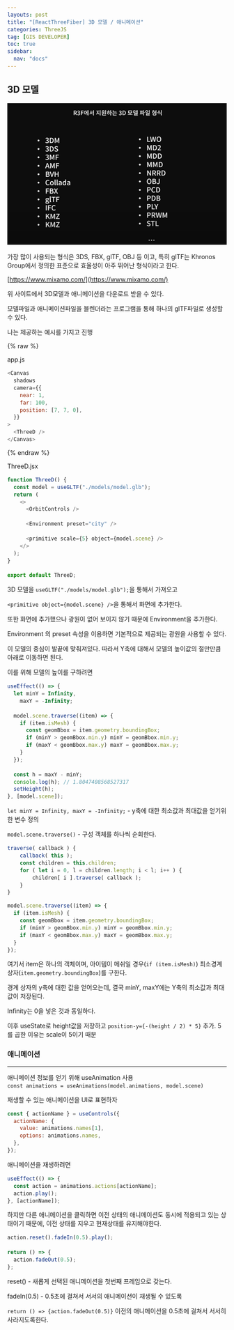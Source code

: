 ```yaml
---
layouts: post
title: "[ReactThreeFiber] 3D 모델 / 애니메이션"
categories: ThreeJS
tag: [GIS DEVELOPER]
toc: true
sidebar:
  nav: "docs"
---
```


## 3D 모델

![3D](/DK_Images/3d_1.jpg)

가장 많이 사용되는 형식은 3DS, FBX, glTF, OBJ 등 이고, 특히 glTF는 Khronos Group에서 정의한 표준으로 효율성이 아주 뛰어난 형식이라고 한다.

[https://www.mixamo.com/](https://www.mixamo.com/)

위 사이트에서 3D모델과 애니메이션을 다운로드 받을 수 있다.

모델파일과 애니메이션파일을 블렌더라는 프로그램을 통해 하나의 glTF파일로 생성할 수 있다.

나는 제공하는 예시를 가지고 진행

{% raw %}

app.js

```js
<Canvas
  shadows
  camera={{
    near: 1,
    far: 100,
    position: [7, 7, 0],
  }}
>
  <ThreeD />
</Canvas>
```

{% endraw %}

ThreeD.jsx

```js
function ThreeD() {
  const model = useGLTF("./models/model.glb");
  return (
    <>
      <OrbitControls />

      <Environment preset="city" />

      <primitive scale={5} object={model.scene} />
    </>
  );
}

export default ThreeD;
```

3D 모델을 `useGLTF("./models/model.glb");`을 통해서 가져오고

`<primitive object={model.scene} />`을 통해서 화면에 추가한다.

또한 화면에 추가했으나 광원이 없어 보이지 않기 때문에 Environment을 추가한다.

Environment 의 preset 속성을 이용하면 기본적으로 제공되는 광원을 사용할 수 있다.

이 모델의 중심이 발끝에 맞춰져있다. 따라서 Y축에 대해서 모델의 높이값의 절만만큼 아래로 이동하면 된다.

이를 위해 모델의 높이를 구하려면

```js
useEffect(() => {
  let minY = Infinity,
    maxY = -Infinity;

  model.scene.traverse((item) => {
    if (item.isMesh) {
      const geomBbox = item.geometry.boundingBox;
      if (minY > geomBbox.min.y) minY = geomBbox.min.y;
      if (maxY < geomBbox.max.y) maxY = geomBbox.max.y;
    }
  });

  const h = maxY - minY;
  console.log(h); // 1.8047408568527317
  setHeight(h);
}, [model.scene]);
```

`let minY = Infinity, maxY = -Infinity;` - y축에 대한 최소값과 최대값을 얻기위한 변수 정의

`model.scene.traverse()` - 구성 객체를 하나씩 순회한다.

```js
traverse( callback ) {
	callback( this );
	const children = this.children;
	for ( let i = 0, l = children.length; i < l; i++ ) {
		children[ i ].traverse( callback );
	}
}
```

```js
model.scene.traverse((item) => {
  if (item.isMesh) {
    const geomBbox = item.geometry.boundingBox;
    if (minY > geomBbox.min.y) minY = geomBbox.min.y;
    if (maxY < geomBbox.max.y) maxY = geomBbox.max.y;
  }
});
```

여기서 item은 하나의 객체이며, 아이템이 메쉬일 경우(`if (item.isMesh)`) 최소경계 상자(`item.geometry.boundingBox`)를 구한다.

경계 상자의 y축에 대한 값을 얻어오는데, 결국 minY, maxY에는 Y축의 최소값과 최대값이 저장된다.

Infinity는 0을 넣은 것과 동일하다.

이후 useState로 height값을 저장하고 `position-y={-(height / 2) * 5}` 추가. 5를 곱한 이유는 scale이 5이기 때문

### 애니메이션

---

애니메이션 정보를 얻기 위해 useAnimation 사용
\
`const animations = useAnimations(model.animations, model.scene)`

재생할 수 있는 애니메이션을 UI로 표현하자

```js
const { actionName } = useControls({
  actionName: {
    value: animations.names[1],
    options: animations.names,
  },
});
```

애니메이션을 재생하려면

```js
useEffect(() => {
  const action = animations.actions[actionName];
  action.play();
}, [actionName]);
```

하지만 다른 애니메이션을 클릭하면 이전 상태의 애니메이션도 동시에 적용되고 있는 상태이기 때문에, 이전 상태를 지우고 현재상태를 유지해야한다.

```js
action.reset().fadeIn(0.5).play();

return () => {
  action.fadeOut(0.5);
};
```

reset() - 새롭게 선택된 애니메이션을 첫번째 프레임으로 갖는다.

fadeIn(0.5) - 0.5초에 걸쳐서 서서의 애니메이션이 재생될 수 있도록

`return () => {action.fadeOut(0.5)}` 이전의 애니메이션을 0.5초에 걸쳐서 서서히 사라지도록한다.
